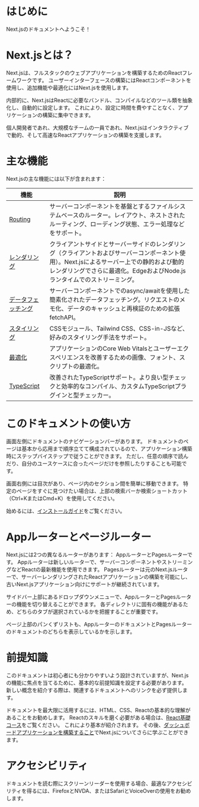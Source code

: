 # はじめに
Next.jsのドキュメントへようこそ！

# Next.jsとは？
Next.jsは、フルスタックのウェブアプリケーションを構築するためのReactフレームワークです。
ユーザーインターフェースの構築にはReactコンポーネントを使用し、追加機能や最適化にはNext.jsを使用します。

内部的に、Next.jsはReactに必要なバンドル、コンパイルなどのツール類を抽象化し、自動的に設定します。
これにより、設定に時間を費やすことなく、アプリケーションの構築に集中できます。

個人開発者であれ、大規模なチームの一員であれ、Next.jsはインタラクティブで動的、そして高速なReactアプリケーションの構築を支援します。

# 主な機能
Next.jsの主な機能には以下が含まれます：

| 機能                                                                                         | 説明                                                                                                                   |
| ------------------------------------------------------------------------------------------ | -------------------------------------------------------------------------------------------------------------------- |
| [Routing](https://nextjs.org/docs/app/building-your-application/routing)                   | サーバーコンポーネントを基盤とするファイルシステムベースのルーター。レイアウト、ネストされたルーティング、ローディング状態、エラー処理などをサポート。                                          |
| [レンダリング](https://nextjs.org/docs/app/building-your-application/rendering)                  | クライアントサイドとサーバーサイドのレンダリング（クライアントおよびサーバーコンポーネント使用）。Next.jsによるサーバー上での静的および動的レンダリングでさらに最適化。EdgeおよびNode.jsランタイムでのストリーミング。 |
| [データフェッチング](https://nextjs.org/docs/app/building-your-application/data-fetching)           | サーバーコンポーネントでのasync/awaitを使用した簡素化されたデータフェッチング。リクエストのメモ化、データのキャッシュと再検証のための拡張fetchAPI。                                  |
| [スタイリング](https://nextjs.org/docs/app/building-your-application/styling)                    | CSSモジュール、Tailwind CSS、CSS-in-JSなど、好みのスタイリング手法をサポート。                                                                  |
| [最適化](https://nextjs.org/docs/app/building-your-application/optimizing)                    | アプリケーションのCore Web Vitalsとユーザーエクスペリエンスを改善するための画像、フォント、スクリプトの最適化。                                                      |
| [TypeScript](https://nextjs.org/docs/app/building-your-application/configuring/typescript) | 改善されたTypeScriptサポート。より良い型チェックと効率的なコンパイル、カスタムTypeScriptプラグインと型チェッカー。                                                  |

# このドキュメントの使い方
画面左側にドキュメントのナビゲーションバーがあります。
ドキュメントのページは基本から応用まで順序立てて構成されているので、アプリケーション構築時にステップバイステップで従うことができます。
ただし、任意の順序で読んだり、自分のユースケースに合ったページだけを参照したりすることも可能です。

画面右側には目次があり、ページ内のセクション間を簡単に移動できます。
特定のページをすぐに見つけたい場合は、上部の検索バーか検索ショートカット（Ctrl+KまたはCmd+K）を使用してください。

始めるには、[インストールガイド](https://nextjs.org/docs/getting-started/installation)をご覧ください。

# Appルーターとページルーター
Next.jsには2つの異なるルーターがあります：
AppルーターとPagesルーターです。
Appルーターは新しいルーターで、サーバーコンポーネントやストリーミングなどReactの最新機能を使用できます。
Pagesルーターは元のNext.jsルーターで、サーバーレンダリングされたReactアプリケーションの構築を可能にし、古いNext.jsアプリケーション向けにサポートが継続されています。

サイドバー上部にあるドロップダウンメニューで、AppルーターとPagesルーターの機能を切り替えることができます。
各ディレクトリに固有の機能があるため、どちらのタブが選択されているかを把握することが重要です。

ページ上部のパンくずリストも、AppルーターのドキュメントとPagesルーターのドキュメントのどちらを表示しているかを示します。

# 前提知識
このドキュメントは初心者にも分かりやすいよう設計されていますが、Next.jsの機能に焦点を当てるために、基本的な前提知識を設定する必要があります。
新しい概念を紹介する際は、関連するドキュメントへのリンクを必ず提供します。

ドキュメントを最大限に活用するには、HTML、CSS、Reactの基本的な理解があることをお勧めします。
Reactのスキルを磨く必要がある場合は、[React基礎コース](https://nextjs.org/learn/react-foundations)をご覧ください。
これにより基本が紹介されます。
その後、[ダッシュボードアプリケーションを構築すること](https://nextjs.org/learn/dashboard-app)でNext.jsについてさらに学ぶことができます。

# アクセシビリティ
ドキュメントを読む際にスクリーンリーダーを使用する場合、最適なアクセシビリティを得るには、FirefoxとNVDA、またはSafariとVoiceOverの使用をお勧めします。
